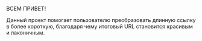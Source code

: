 ВСЕМ ПРИВЕТ!

Данный проект помогает пользователю преобразовать длинную ссылку в более короткую, благодаря чему итоговый URL становится красивым и лаконичным.
